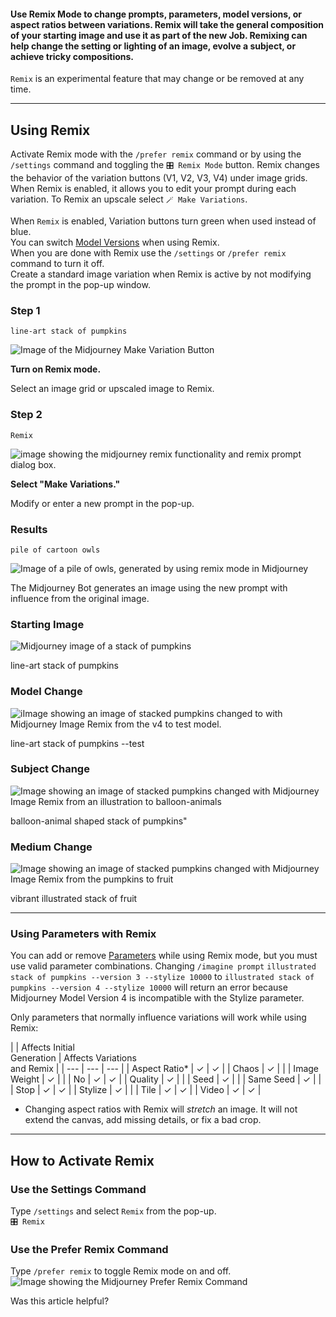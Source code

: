 #### Use Remix Mode to change prompts, parameters, model versions, or aspect ratios between variations. Remix will take the general composition of your starting image and use it as part of the new Job. Remixing can help change the setting or lighting of an image, evolve a subject, or achieve tricky compositions.

`Remix` is an experimental feature that may change or be removed at any time.

___

## Using Remix

Activate Remix mode with the `/prefer remix` command or by using the `/settings` command and toggling the `🎛️ Remix Mode` button. Remix changes the behavior of the variation buttons (V1, V2, V3, V4) under image grids. When Remix is enabled, it allows you to edit your prompt during each variation. To Remix an upscale select `🪄 Make Variations`.

When `Remix` is enabled, Variation buttons turn green when used instead of blue.  
You can switch [Model Versions](https://docs.midjourney.com/models) when using Remix.  
When you are done with Remix use the `/settings` or `/prefer remix` command to turn it off.  
Create a standard image variation when Remix is active by not modifying the prompt in the pop-up window.

### Step 1

`line-art stack of pumpkins`

![Image of the Midjourney Make Variation Button](https://cdn.document360.io/3040c2b6-fead-4744-a3a9-d56d621c6c7e/Images/Documentation/MJ_Remix_1.png)

**Turn on Remix mode.**

Select an image grid or upscaled image to Remix.

### Step 2

`Remix`

![image showing the midjourney remix functionality and remix prompt dialog box.](https://cdn.document360.io/3040c2b6-fead-4744-a3a9-d56d621c6c7e/Images/Documentation/MJ_Remix2.png)

**Select "Make Variations."**

Modify or enter a new prompt in the pop-up.

### Results

`pile of cartoon owls`

![Image of a pile of owls, generated by using remix mode in Midjourney](https://cdn.document360.io/3040c2b6-fead-4744-a3a9-d56d621c6c7e/Images/Documentation/MJ_Remix3.png)

The Midjourney Bot generates an image using the new prompt with influence from the original image.

### Starting Image

![Midjourney image of a stack of pumpkins](https://cdn.document360.io/3040c2b6-fead-4744-a3a9-d56d621c6c7e/Images/Documentation/MJ_Remix_StackPumpkins.jpg)

line-art stack of pumpkins

### Model Change

![iImage showing an image of stacked pumpkins changed to with Midjourney Image Remix from the v4 to test model.](https://cdn.document360.io/3040c2b6-fead-4744-a3a9-d56d621c6c7e/Images/Documentation/MJ_Remix_testp.jpg)

line-art stack of pumpkins --test

### Subject Change

![Image showing an image of stacked pumpkins changed with Midjourney Image Remix from an illustration to balloon-animals](https://cdn.document360.io/3040c2b6-fead-4744-a3a9-d56d621c6c7e/Images/Documentation/MJ_Remix_Balloons.jpg)

balloon-animal shaped stack of pumpkins"

### Medium Change

![Image showing an image of stacked pumpkins changed with Midjourney Image Remix from the pumpkins to fruit](https://cdn.document360.io/3040c2b6-fead-4744-a3a9-d56d621c6c7e/Images/Documentation/MJ_Remix_Fruit.jpg)

vibrant illustrated stack of fruit

___

### Using Parameters with Remix

You can add or remove [Parameters](https://docs.midjourney.com/parameter-list) while using Remix mode, but you must use valid parameter combinations. Changing `/imagine prompt` `illustrated stack of pumpkins --version 3 --stylize 10000` to `illustrated stack of pumpkins --version 4 --stylize 10000` will return an error because Midjourney Model Version 4 is incompatible with the Stylize parameter.

Only parameters that normally influence variations will work while using Remix:

|  | Affects Initial  
Generation | Affects Variations  
and Remix |
| --- | --- | --- |
| Aspect Ratio\* | ✓ | ✓ |
| Chaos | ✓ |  |
| Image Weight | ✓ |  |
| No | ✓ | ✓ |
| Quality | ✓ |  |
| Seed | ✓ |  |
| Same Seed | ✓ |  |
| Stop | ✓ | ✓ |
| Stylize | ✓ |  |
| Tile | ✓ | ✓ |
| Video | ✓ | ✓ |

-   Changing aspect ratios with Remix will _stretch_ an image. It will not extend the canvas, add missing details, or fix a bad crop.

___

## How to Activate Remix

### Use the Settings Command

Type `/settings` and select `Remix` from the pop-up.  
`🎛️ Remix`

### Use the Prefer Remix Command

Type `/prefer remix` to toggle Remix mode on and off.  
![Image showing the Midjourney Prefer Remix Command](https://cdn.document360.io/3040c2b6-fead-4744-a3a9-d56d621c6c7e/Images/Documentation/MJ_preferRemix.png)

Was this article helpful?